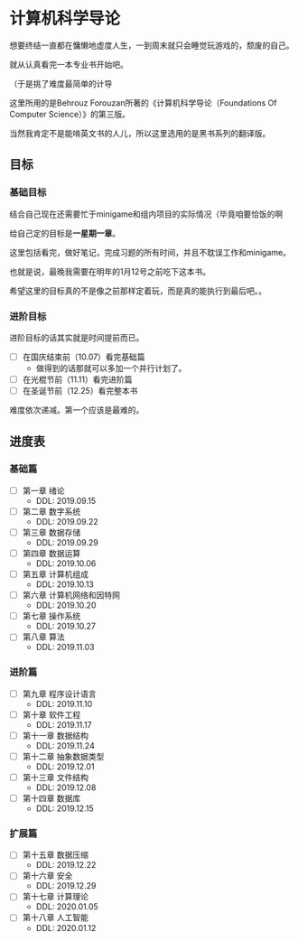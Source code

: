 # 计算机科学导论

想要终结一直都在慵懒地虚度人生，一到周末就只会睡觉玩游戏的，颓废的自己。

就从认真看完一本专业书开始吧。

（于是挑了难度最简单的计导

这里所用的是Behrouz Forouzan所著的《计算机科学导论（Foundations Of Computer Science）》的第三版。

当然我肯定不是能啃英文书的人儿，所以这里选用的是黑书系列的翻译版。

## 目标

### 基础目标

结合自己现在还需要忙于minigame和组内项目的实际情况（毕竟咱要恰饭的啊

给自己定的目标是**一星期一章**。

这里包括看完，做好笔记，完成习题的所有时间，并且不耽误工作和minigame。

也就是说，最晚我需要在明年的1月12号之前吃下这本书。

希望这里的目标真的不是像之前那样定着玩，而是真的能执行到最后吧。。

### 进阶目标

进阶目标的话其实就是时间提前而已。

+ [ ] 在国庆结束前（10.07）看完基础篇
  + 做得到的话那就可以多加一个并行计划了。
+ [ ] 在光棍节前（11.11）看完进阶篇
+ [ ] 在圣诞节前（12.25）看完整本书

难度依次递减。第一个应该是最难的。

## 进度表

### 基础篇

+ [ ] 第一章 绪论
  + DDL: 2019.09.15
+ [ ] 第二章 数字系统
  + DDL: 2019.09.22
+ [ ] 第三章 数据存储
  + DDL: 2019.09.29
+ [ ] 第四章 数据运算
  + DDL: 2019.10.06
+ [ ] 第五章 计算机组成
  + DDL: 2019.10.13
+ [ ] 第六章 计算机网络和因特网
  + DDL: 2019.10.20
+ [ ] 第七章 操作系统
  + DDL: 2019.10.27
+ [ ] 第八章 算法
  + DDL: 2019.11.03

### 进阶篇

+ [ ] 第九章 程序设计语言
  + DDL: 2019.11.10
+ [ ] 第十章 软件工程
  + DDL: 2019.11.17
+ [ ] 第十一章 数据结构
  + DDL: 2019.11.24
+ [ ] 第十二章 抽象数据类型
  + DDL: 2019.12.01
+ [ ] 第十三章 文件结构
  + DDL: 2019.12.08
+ [ ] 第十四章 数据库
  + DDL: 2019.12.15

### 扩展篇

+ [ ] 第十五章 数据压缩
  + DDL: 2019.12.22
+ [ ] 第十六章 安全
  + DDL: 2019.12.29
+ [ ] 第十七章 计算理论
  + DDL: 2020.01.05
+ [ ] 第十八章 人工智能
  + DDL: 2020.01.12